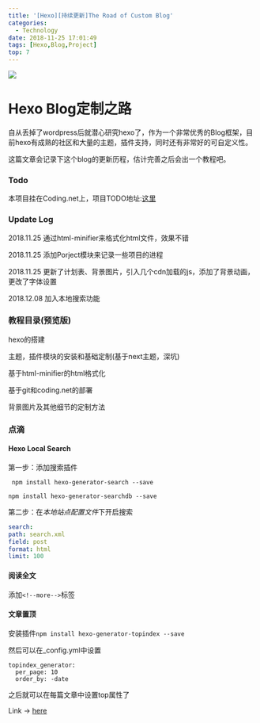 ```yaml
---
title: '[Hexo][持续更新]The Road of Custom Blog'
categories:
  - Technology
date: 2018-11-25 17:01:49
tags: [Hexo,Blog,Project]
top: 7
---
```


![](https://median-1256852104.cos.ap-beijing.myqcloud.com/img/%5BTVKD%5DX144_029.png)

# Hexo Blog定制之路

自从丢掉了wordpress后就潜心研究hexo了，作为一个非常优秀的Blog框架，目前hexo有成熟的社区和大量的主题，插件支持，同时还有非常好的可自定义性。

这篇文章会记录下这个blog的更新历程，估计完善之后会出一个教程吧。



### Todo

本项目挂在Coding.net上，项目TODO地址:[这里](https://dev.tencent.com/u/median-dxz/p/Median_dxz_Hexo_Blog/tasks)



### Update Log

2018.11.25 通过html-minifier来格式化html文件，效果不错

2018.11.25 添加Porject模块来记录一些项目的进程

2018.11.25 更新了计划表、背景图片，引入几个cdn加载的js，添加了背景动画，更改了字体设置

2018.12.08 加入本地搜索功能



### 教程目录(预览版)

hexo的搭建

主题，插件模块的安装和基础定制(基于next主题，深坑)

基于html-minifier的html格式化

基于git和coding.net的部署

背景图片及其他细节的定制方法


<!--more-->

### 点滴


#### Hexo Local Search

第一步：添加搜索插件

` npm install hexo-generator-search --save` 

`npm install hexo-generator-searchdb --save` 

第二步：在*本地站点配置文件*下开启搜索

```yaml
search:
path: search.xml
field: post
format: html
limit: 100
```

#### 阅读全文

添加`<!--more-->`标签

#### 文章置顶

安装插件`npm install hexo-generator-topindex --save`

然后可以在_config.yml中设置
```
topindex_generator:
  per_page: 10
  order_by: -date
```

之后就可以在每篇文章中设置top属性了

Link -> [here](https://github.com/amlove2/hexo-generator-topindex)

